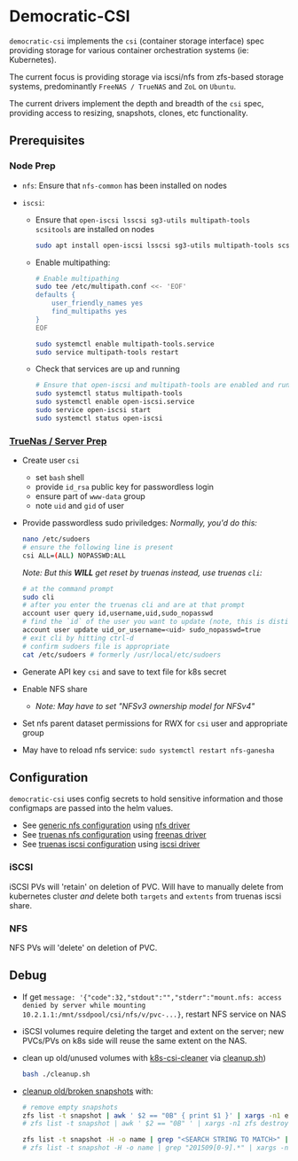 # Democratic-CSI

`democratic-csi` implements the `csi` (container storage interface) spec providing storage for
various container orchestration systems (ie: Kubernetes).

The current focus is providing storage via iscsi/nfs from zfs-based storage systems, predominantly
`FreeNAS / TrueNAS` and `ZoL` on `Ubuntu`.

The current drivers implement the depth and breadth of the `csi` spec, providing access to resizing,
snapshots, clones, etc functionality.

## Prerequisites

### Node Prep

- `nfs`: Ensure that `nfs-common` has been installed on nodes
- `iscsi`:

  - Ensure that `open-iscsi lsscsi sg3-utils multipath-tools scsitools` are installed on nodes

    ```sh
    sudo apt install open-iscsi lsscsi sg3-utils multipath-tools scsitools
    ```

  - Enable multipathing:

    ```sh
    # Enable multipathing
    sudo tee /etc/multipath.conf <<- 'EOF'
    defaults {
        user_friendly_names yes
        find_multipaths yes
    }
    EOF

    sudo systemctl enable multipath-tools.service
    sudo service multipath-tools restart
    ```

  - Check that services are up and running

    ```sh
    # Ensure that open-iscsi and multipath-tools are enabled and running
    sudo systemctl status multipath-tools
    sudo systemctl enable open-iscsi.service
    sudo service open-iscsi start
    sudo systemctl status open-iscsi
    ```

### [TrueNas / Server Prep](https://github.com/democratic-csi/democratic-csi#server-prep)

- Create user `csi`
  - set `bash` shell
  - provide `id_rsa` public key for passwordless login
  - ensure part of `www-data` group
  - note `uid` and `gid` of user
- Provide passwordless sudo priviledges: _Normally, you'd do this:_

  ```sh
  nano /etc/sudoers
  # ensure the following line is present
  csi ALL=(ALL) NOPASSWD:ALL
  ```

  _Note: But this **WILL** get reset by truenas_ _instead, use truenas `cli`:_

  ```sh
  # at the command prompt
  sudo cli
  # after you enter the truenas cli and are at that prompt
  account user query id,username,uid,sudo_nopasswd
  # find the `id` of the user you want to update (note, this is distinct from the `uid`)
  account user update uid_or_username=<uid> sudo_nopasswd=true
  # exit cli by hitting ctrl-d
  # confirm sudoers file is appropriate
  cat /etc/sudoers # formerly /usr/local/etc/sudoers
  ```

- Generate API key `csi` and save to text file for k8s secret
- Enable NFS share
  - _Note: May have to set "NFSv3 ownership model for NFSv4"_
- Set nfs parent dataset permissions for RWX for `csi` user and appropriate group
- May have to reload nfs service: `sudo systemctl restart nfs-ganesha`

## Configuration

`democratic-csi` uses config secrets to hold sensitive information and those configmaps are passed
into the helm values.

- See
  [generic nfs configuration](https://github.com/democratic-csi/charts/blob/master/stable/democratic-csi/examples/nfs-client.yaml)
  using
  [nfs driver](https://github.com/democratic-csi/democratic-csi/blob/master/examples/nfs-client.yaml)
- See
  [truenas nfs configuration](https://github.com/democratic-csi/charts/blob/master/stable/democratic-csi/examples/freenas-nfs.yaml)
  using
  [freenas driver](https://github.com/democratic-csi/democratic-csi/blob/master/examples/freenas-nfs.yaml)
- See
  [truenas iscsi configuration](https://github.com/democratic-csi/charts/blob/master/stable/democratic-csi/examples/freenas-iscsi.yaml)
  using
  [iscsi driver](https://github.com/democratic-csi/democratic-csi/blob/master/examples/freenas-iscsi.yaml)

### iSCSI

iSCSI PVs will 'retain' on deletion of PVC. Will have to manually delete from kubernetes cluster
_and_ delete both `targets` and `extents` from truenas iscsi share.

### NFS

NFS PVs will 'delete' on deletion of PVC.

## Debug

- If get
  `message: '{"code":32,"stdout":"","stderr":"mount.nfs: access denied by server while mounting 10.2.1.1:/mnt/ssdpool/csi/nfs/v/pvc-...}`,
  restart NFS service on NAS

- iSCSI volumes require deleting the target and extent on the server; new PVCs/PVs on k8s side will
  reuse the same extent on the NAS.

- clean up old/unused volumes with [k8s-csi-cleaner](https://github.com/democratic-csi/democratic-csi/issues/81) via [cleanup.sh](cleanup.sh))

  ```sh
  bash ./cleanup.sh
  ```

- [cleanup old/broken snapshots](https://serverfault.com/questions/340837/how-to-delete-all-but-last-n-zfs-snapshots)
  with:

  ```sh
  # remove empty snapshots
  zfs list -t snapshot | awk ' $2 == "0B" { print $1 }' | xargs -n1 echo
  # zfs list -t snapshot | awk ' $2 == "0B" ' | xargs -n1 zfs destroy

  zfs list -t snapshot -H -o name | grep "<SEARCH STRING TO MATCH>" | xargs -n1 echo
  # zfs list -t snapshot -H -o name | grep "201509[0-9].*" | xargs -n1 zfs destroy
  ```
